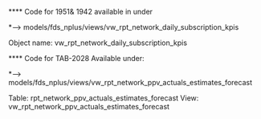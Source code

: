 **** Code for 1951& 1942 available in under 

*--> models/fds_nplus/views/vw_rpt_network_daily_subscription_kpis

Object name: vw_rpt_network_daily_subscription_kpis


**** Code for TAB-2028 Available under:

*--> models/fds_nplus/views/vw_rpt_network_ppv_actuals_estimates_forecast


Table: rpt_network_ppv_actuals_estimates_forecast
View: vw_rpt_network_ppv_actuals_estimates_forecast